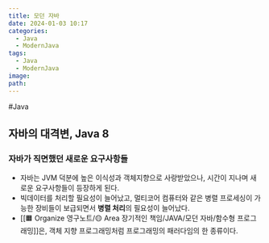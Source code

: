 ```yaml
---
title: 모던 자바
date: 2024-01-03 10:17
categories:
  - Java
  - ModernJava
tags:
  - Java
  - ModernJava
image: 
path:
---
```

#Java 

## 자바의 대격변, Java 8
### 자바가 직면했던 새로운 요구사항들
+ 자바는 JVM 덕분에 높은 이식성과 객체지향으로 사랑받았으나, 시간이 지나며 새로운 요구사항들이 등장하게 된다.
+ 빅데이터를 처리할 필요성이 늘어났고, 멀티코어 컴퓨터와 같은 병렬 프로세싱이 가능한 장비들이 보급되면서 **병렬 처리**의 필요성이 늘어났다.
+ [[🟧 Organize 영구노트/🟡 Area 장기적인 책임/JAVA/모던 자바/함수형 프로그래밍]]은, 객체 지향 프로그래밍처럼 프로그래밍의 패러다임의 한 종류이다.
